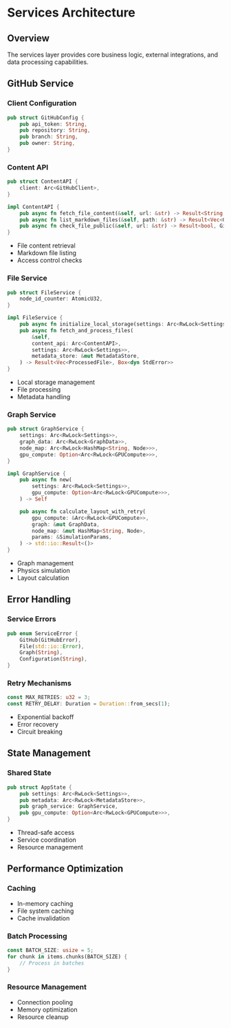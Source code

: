 # Services Architecture

## Overview
The services layer provides core business logic, external integrations, and data processing capabilities.

## GitHub Service

### Client Configuration
```rust
pub struct GitHubConfig {
    pub api_token: String,
    pub repository: String,
    pub branch: String,
    pub owner: String,
}
```

### Content API
```rust
pub struct ContentAPI {
    client: Arc<GitHubClient>,
}

impl ContentAPI {
    pub async fn fetch_file_content(&self, url: &str) -> Result<String, GitHubError>
    pub async fn list_markdown_files(&self, path: &str) -> Result<Vec<GitHubFileMetadata>, GitHubError>
    pub async fn check_file_public(&self, url: &str) -> Result<bool, GitHubError>
}
```
- File content retrieval
- Markdown file listing
- Access control checks

### File Service
```rust
pub struct FileService {
    node_id_counter: AtomicU32,
}

impl FileService {
    pub async fn initialize_local_storage(settings: Arc<RwLock<Settings>>) -> Result<(), Box<dyn StdError>>
    pub async fn fetch_and_process_files(
        &self,
        content_api: Arc<ContentAPI>,
        settings: Arc<RwLock<Settings>>,
        metadata_store: &mut MetadataStore,
    ) -> Result<Vec<ProcessedFile>, Box<dyn StdError>>
}
```
- Local storage management
- File processing
- Metadata handling

### Graph Service
```rust
pub struct GraphService {
    settings: Arc<RwLock<Settings>>,
    graph_data: Arc<RwLock<GraphData>>,
    node_map: Arc<RwLock<HashMap<String, Node>>>,
    gpu_compute: Option<Arc<RwLock<GPUCompute>>>,
}

impl GraphService {
    pub async fn new(
        settings: Arc<RwLock<Settings>>,
        gpu_compute: Option<Arc<RwLock<GPUCompute>>>,
    ) -> Self

    pub async fn calculate_layout_with_retry(
        gpu_compute: &Arc<RwLock<GPUCompute>>,
        graph: &mut GraphData,
        node_map: &mut HashMap<String, Node>,
        params: &SimulationParams,
    ) -> std::io::Result<()>
}
```
- Graph management
- Physics simulation
- Layout calculation

## Error Handling

### Service Errors
```rust
pub enum ServiceError {
    GitHub(GitHubError),
    File(std::io::Error),
    Graph(String),
    Configuration(String),
}
```

### Retry Mechanisms
```rust
const MAX_RETRIES: u32 = 3;
const RETRY_DELAY: Duration = Duration::from_secs(1);
```
- Exponential backoff
- Error recovery
- Circuit breaking

## State Management

### Shared State
```rust
pub struct AppState {
    pub settings: Arc<RwLock<Settings>>,
    pub metadata: Arc<RwLock<MetadataStore>>,
    pub graph_service: GraphService,
    pub gpu_compute: Option<Arc<RwLock<GPUCompute>>>,
}
```
- Thread-safe access
- Service coordination
- Resource management

## Performance Optimization

### Caching
- In-memory caching
- File system caching
- Cache invalidation

### Batch Processing
```rust
const BATCH_SIZE: usize = 5;
for chunk in items.chunks(BATCH_SIZE) {
    // Process in batches
}
```

### Resource Management
- Connection pooling
- Memory optimization
- Resource cleanup